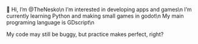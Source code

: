 👋 Hi, I’m @TheNesko\n
I’m interested in developing apps and games\n
I’m currently learning Python and making small games in godot\n
My main programing language is GDscript\n


My code may still be buggy, but practice makes perfect, right?
